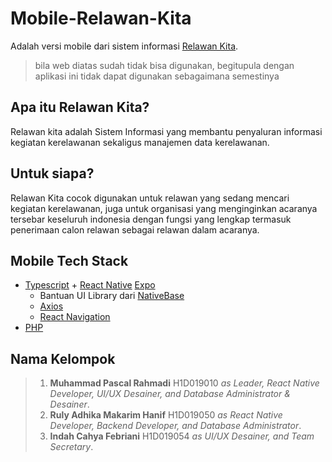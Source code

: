 # Mobile-Relawan-Kita
Adalah versi mobile dari sistem informasi [Relawan Kita](http://relawan-kita.000webhostapp.com/).
> bila web diatas sudah tidak bisa digunakan, begitupula dengan aplikasi ini tidak dapat digunakan sebagaimana semestinya

## Apa itu Relawan Kita?
Relawan kita adalah Sistem Informasi yang membantu penyaluran informasi kegiatan kerelawanan sekaligus manajemen data kerelawanan.

## Untuk siapa?
Relawan Kita cocok digunakan untuk relawan yang sedang mencari kegiatan kerelawanan, juga untuk organisasi yang menginginkan acaranya tersebar keseluruh indonesia dengan fungsi yang lengkap termasuk penerimaan calon relawan sebagai relawan dalam acaranya.

## Mobile Tech Stack
- [Typescript](https://www.typescriptlang.org/) + [React Native](https://reactnative.dev/) [Expo](https://docs.expo.dev/)
  - Bantuan UI Library dari [NativeBase](https://nativebase.io/)
  - [Axios](https://github.com/axios/axios)
  - [React Navigation](https://reactnavigation.org/)
- [PHP](https://www.php.net/) 

## Nama Kelompok
> 1. **Muhammad Pascal Rahmadi** H1D019010 *as Leader, React Native Developer, UI/UX Desainer, and Database Administrator & Desainer*.
> 2. **Ruly Adhika Makarim Hanif** H1D019050 *as React Native Developer, Backend Developer, and Database Administrator*.
> 3. **Indah Cahya Febriani** H1D019054 *as UI/UX Desainer, and Team Secretary*.
